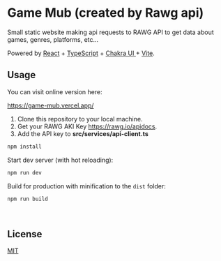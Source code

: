 # Game Mub (created by Rawg api)

Small static website making api requests to RAWG API to get data about games, genres, platforms, etc...

Powered by [React](https://reactjs.org/) +  [TypeScript](https://www.typescriptlang.org/) + [Chakra UI ](https://chakra-ui.com/) + [Vite](https://vitejs.dev/).
&nbsp;
## Usage

You can visit online version here:

https://game-mub.vercel.app/

1. Clone this repository to your local machine.
2. Get your RAWG AKI Key https://rawg.io/apidocs.
3. Add the API key to **src/services/api-client.ts**

```bash
npm install
```

Start dev server (with hot reloading):

```bash
npm run dev
```


Build for production with minification to the `dist` folder:

```bash
npm run build
```
&nbsp;
## License

[MIT](MIT)
